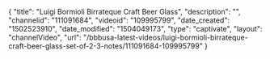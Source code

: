 {
    "title": "Luigi Bormioli Birrateque Craft Beer Glass",
    "description": "",
    "channelid": "111091684",
    "videoid": "109995799",
    "date_created": "1502523910",
    "date_modified": "1504049173",
    "type": "captivate",
    "layout": "channelVideo",
    "url": "\/bbbusa-latest-videos\/luigi-bormioli-birrateque-craft-beer-glass-set-of-2-3-notes\/111091684-109995799"
}